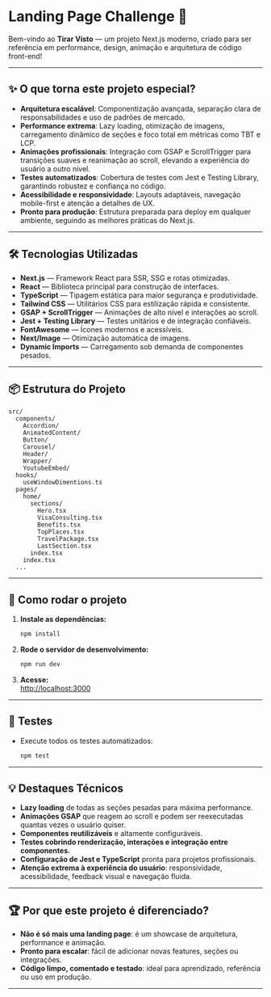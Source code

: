 # Landing Page Challenge 🚀

Bem-vindo ao **Tirar Visto** — um projeto Next.js moderno, criado para ser referência em performance, design, animação e arquitetura de código front-end!

---

## ✨ O que torna este projeto especial?

- **Arquitetura escalável**: Componentização avançada, separação clara de responsabilidades e uso de padrões de mercado.
- **Performance extrema**: Lazy loading, otimização de imagens, carregamento dinâmico de seções e foco total em métricas como TBT e LCP.
- **Animações profissionais**: Integração com GSAP e ScrollTrigger para transições suaves e reanimação ao scroll, elevando a experiência do usuário a outro nível.
- **Testes automatizados**: Cobertura de testes com Jest e Testing Library, garantindo robustez e confiança no código.
- **Acessibilidade e responsividade**: Layouts adaptáveis, navegação mobile-first e atenção a detalhes de UX.
- **Pronto para produção**: Estrutura preparada para deploy em qualquer ambiente, seguindo as melhores práticas do Next.js.

---

## 🛠️ Tecnologias Utilizadas

- **Next.js** — Framework React para SSR, SSG e rotas otimizadas.
- **React** — Biblioteca principal para construção de interfaces.
- **TypeScript** — Tipagem estática para maior segurança e produtividade.
- **Tailwind CSS** — Utilitários CSS para estilização rápida e consistente.
- **GSAP + ScrollTrigger** — Animações de alto nível e interações ao scroll.
- **Jest + Testing Library** — Testes unitários e de integração confiáveis.
- **FontAwesome** — Ícones modernos e acessíveis.
- **Next/Image** — Otimização automática de imagens.
- **Dynamic Imports** — Carregamento sob demanda de componentes pesados.

---

## 📦 Estrutura do Projeto

```
src/
  components/
    Accordion/
    AnimatedContent/
    Button/
    Carousel/
    Header/
    Wrapper/
    YoutubeEmbed/
  hooks/
    useWindowDimentions.ts
  pages/
    home/
      sections/
        Hero.tsx
        VisaConsulting.tsx
        Benefits.tsx
        TopPlaces.tsx
        TravelPackage.tsx
        LastSection.tsx
      index.tsx
    index.tsx
  ...
```

---

## 🚀 Como rodar o projeto

1. **Instale as dependências:**
   ```bash
   npm install
   ```

2. **Rode o servidor de desenvolvimento:**
   ```bash
   npm run dev
   ```

3. **Acesse:**  
   [http://localhost:3000](http://localhost:3000)

---

## 🧪 Testes

- Execute todos os testes automatizados:
  ```bash
  npm test
  ```

---

## 💡 Destaques Técnicos

- **Lazy loading** de todas as seções pesadas para máxima performance.
- **Animações GSAP** que reagem ao scroll e podem ser reexecutadas quantas vezes o usuário quiser.
- **Componentes reutilizáveis** e altamente configuráveis.
- **Testes cobrindo renderização, interações e integração entre componentes.**
- **Configuração de Jest e TypeScript** pronta para projetos profissionais.
- **Atenção extrema à experiência do usuário**: responsividade, acessibilidade, feedback visual e navegação fluida.

---

## 🏆 Por que este projeto é diferenciado?

- **Não é só mais uma landing page**: é um showcase de arquitetura, performance e animação.
- **Pronto para escalar**: fácil de adicionar novas features, seções ou integrações.
- **Código limpo, comentado e testado**: ideal para aprendizado, referência ou uso em produção.

---

